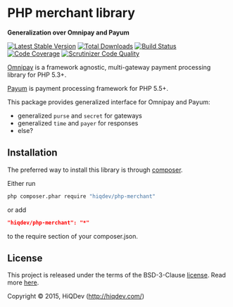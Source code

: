 PHP merchant library
====================

**Generalization over Omnipay and Payum**

[![Latest Stable Version](https://poser.pugx.org/hiqdev/php-merchant/v/stable)](https://packagist.org/packages/hiqdev/php-merchant)
[![Total Downloads](https://poser.pugx.org/hiqdev/php-merchant/downloads)](https://packagist.org/packages/hiqdev/php-merchant)
[![Build Status](https://img.shields.io/travis/hiqdev/php-merchant.svg)](https://travis-ci.org/hiqdev/php-merchant)
[![Code Coverage](https://scrutinizer-ci.com/g/hiqdev/php-merchant/badges/coverage.png?b=master)](https://scrutinizer-ci.com/g/hiqdev/php-merchant/?branch=master)
[![Scrutinizer Code Quality](https://scrutinizer-ci.com/g/hiqdev/php-merchant/badges/quality-score.png?b=master)](https://scrutinizer-ci.com/g/hiqdev/php-merchant/?branch=master)

[Omnipay](http://omnipay.thephpleague.com/) is a framework agnostic, multi-gateway payment processing library for PHP 5.3+.

[Payum](http://payum.org/) is payment processing framework for PHP 5.5+.

This package provides generalized interface for Omnipay and Payum:

- generalized `purse` and `secret` for gateways
- generalized `time` and `payer` for responses
- else?

## Installation

The preferred way to install this library is through [composer](http://getcomposer.org/download/).

Either run

```sh
php composer.phar require "hiqdev/php-merchant"
```

or add

```json
"hiqdev/php-merchant": "*"
```

to the require section of your composer.json.

## License

This project is released under the terms of the BSD-3-Clause [license](LICENSE).
Read more [here](http://choosealicense.com/licenses/bsd-3-clause).

Copyright © 2015, HiQDev (http://hiqdev.com/)
